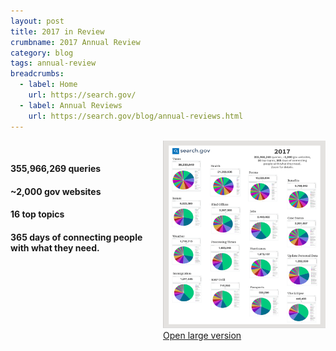 ```yaml
---
layout: post
title: 2017 in Review
crumbname: 2017 Annual Review
category: blog
tags: annual-review
breadcrumbs:
  - label: Home
    url: https://search.gov/
  - label: Annual Reviews
    url: https://search.gov/blog/annual-reviews.html
---
```

<span style="float:right;"><img 
  src="/files/2017_annual_review_small.png" 
  alt="Top Topics in 2018 poster, small version. Following is a link to a larger PDF version. The poster shows a set of 16 pie charts, one for each top topic. The pie charts show the details of the top 25 queries run in 2019 for that topic. The chart labels are accessible, but unfortunately the pie charts are image-only. Text versions are available on request, reach out to the Search team for assistnce." style="width:260px;height:300px;"><br />
<a href="/files/2017_annual_review_large.pdf">Open large version</a>
</span>
<br />

#### **355,966,269** queries
#### **~2,000 gov** websites
#### **16** top topics
#### **365** days of connecting people with what they need.

<br />
<br />
<br />
<br />
<br />
<br />
<br />
<br />
